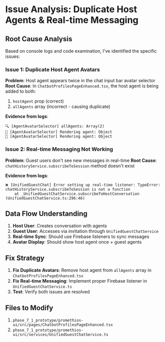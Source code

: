 # Issue Analysis: Duplicate Host Agents & Real-time Messaging

## Root Cause Analysis

Based on console logs and code examination, I've identified the specific issues:

### Issue 1: Duplicate Host Agent Avatars
**Problem**: Host agent appears twice in the chat input bar avatar selector
**Root Cause**: In `ChatbotProfilesPageEnhanced.tsx`, the host agent is being added to both:
1. `hostAgent` prop (correct)
2. `allAgents` array (incorrect - causing duplicate)

**Evidence from logs**:
```
🔍 [AgentAvatarSelector] allAgents: Array(2)
🎯 [AgentAvatarSelector] Rendering agent: Object
🎯 [AgentAvatarSelector] Rendering agent: Object
```

### Issue 2: Real-time Messaging Not Working
**Problem**: Guest users don't see new messages in real-time
**Root Cause**: `chatHistoryService.subscribeToSession` method doesn't exist

**Evidence from logs**:
```
❌ [UnifiedGuestChat] Error setting up real-time listener: TypeError: chatHistoryService.subscribeToSession is not a function
    at _UnifiedGuestChatService.subscribeToHostConversation (UnifiedGuestChatService.ts:296:46)
```

## Data Flow Understanding

1. **Host User**: Creates conversation with agents
2. **Guest User**: Accesses via invitation through `UnifiedGuestChatService`
3. **Real-time Sync**: Should use Firebase listeners to sync messages
4. **Avatar Display**: Should show host agent once + guest agents

## Fix Strategy

1. **Fix Duplicate Avatars**: Remove host agent from `allAgents` array in `ChatbotProfilesPageEnhanced.tsx`
2. **Fix Real-time Messaging**: Implement proper Firebase listener in `UnifiedGuestChatService.ts`
3. **Test**: Verify both issues are resolved

## Files to Modify

1. `phase_7_1_prototype/promethios-ui/src/pages/ChatbotProfilesPageEnhanced.tsx`
2. `phase_7_1_prototype/promethios-ui/src/services/UnifiedGuestChatService.ts`
